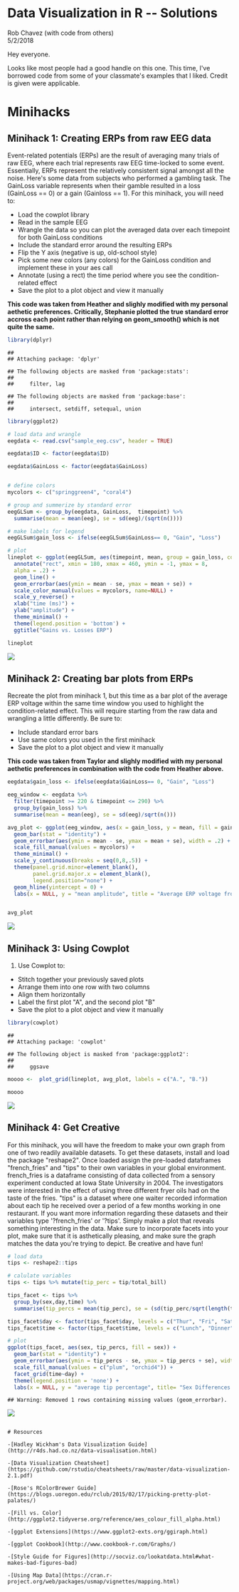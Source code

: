 # Data Visualization in R -- Solutions
Rob Chavez (with code from others)  
5/2/2018  

Hey everyone. 

Looks like most people had a good handle on this one. This time, I've borrowed code from some of your classmate's examples that I liked. Credit is given were applicable.




# Minihacks

## Minihack 1: Creating ERPs from raw EEG data 

Event-related potentials (ERPs) are the result of averaging many trials of raw EEG, where each trial represents raw EEG time-locked to some event. Essentially, ERPs represent the relatively consistent signal amongst all the noise. Here's some data from subjects who performed a gambling task. The GainLoss variable represents when their gamble resulted in a loss (GainLoss == 0) or a gain (Gainloss == 1). For this minihack, you will need to:
* Load the cowplot library
* Read in the sample EEG
* Wrangle the data so you can plot the averaged data over each timepoint for both GainLoss conditions
* Include the standard error around the resulting ERPs
* Flip the Y axis (negative is up, old-school style)
* Pick some new colors (any colors) for the GainLoss condition and implement these in your aes call
* Annotate (using a rect) the time period where you see the condition-related effect
* Save the plot to a plot object and view it manually

**This code was taken from Heather and slighly modified with my personal aethetic preferences. Critically, Stephanie plotted the true standard error accross each point rather than relying on geom_smooth() which is not quite the same.**

```r
library(dplyr)
```

```
## 
## Attaching package: 'dplyr'
```

```
## The following objects are masked from 'package:stats':
## 
##     filter, lag
```

```
## The following objects are masked from 'package:base':
## 
##     intersect, setdiff, setequal, union
```

```r
library(ggplot2)

# load data and wrangle
eegdata <- read.csv("sample_eeg.csv", header = TRUE)

eegdata$ID <- factor(eegdata$ID)

eegdata$GainLoss <- factor(eegdata$GainLoss)


# define colors
mycolors <- c("springgreen4", "coral4")

# group and summerize by standard error
eegGLSum <- group_by(eegdata, GainLoss,  timepoint) %>% 
  summarise(mean = mean(eeg), se = sd(eeg)/(sqrt(n())))

# make labels for legend
eegGLSum$gain_loss <- ifelse(eegGLSum$GainLoss== 0, "Gain", "Loss")

# plot
lineplot <- ggplot(eegGLSum, aes(timepoint, mean, group = gain_loss, color = gain_loss)) +
  annotate("rect", xmin = 180, xmax = 460, ymin = -1, ymax = 8,
  alpha = .2) +
  geom_line() +
  geom_errorbar(aes(ymin = mean - se, ymax = mean + se)) +
  scale_color_manual(values = mycolors, name=NULL) +
  scale_y_reverse() +
  xlab("time (ms)") +
  ylab("amplitude") +
  theme_minimal() +
  theme(legend.position = 'bottom') +
  ggtitle("Gains vs. Losses ERP")

lineplot
```

![](data_visualization_solutions_files/figure-html/unnamed-chunk-1-1.png)<!-- -->


## Minihack 2: Creating bar plots from ERPs  

Recreate the plot from minihack 1, but this time as a bar plot of the average ERP voltage within the same time window you used to highlight the condition-related effect. This will require starting from the raw data and wrangling a little differently. Be sure to:
* Include standard error bars
* Use same colors you used in the first minihack
* Save the plot to a plot object and view it manually


**This code was taken from Taylor and slighly modified with my personal aethetic preferences in combination with the code from Heather above.**

```r
eegdata$gain_loss <- ifelse(eegdata$GainLoss== 0, "Gain", "Loss")

eeg_window <- eegdata %>% 
  filter(timepoint >= 220 & timepoint <= 290) %>% 
  group_by(gain_loss) %>% 
  summarise(mean = mean(eeg), se = sd(eeg)/sqrt(n()))

avg_plot <- ggplot(eeg_window, aes(x = gain_loss, y = mean, fill = gain_loss)) +
  geom_bar(stat = "identity") +
  geom_errorbar(aes(ymin = mean - se, ymax = mean + se), width = .2) +
  scale_fill_manual(values = mycolors) +
  theme_minimal() +
  scale_y_continuous(breaks = seq(0,8,.5)) +
  theme(panel.grid.minor=element_blank(), 
        panel.grid.major.x = element_blank(),
        legend.position="none") +
  geom_hline(yintercept = 0) +
  labs(x = NULL, y = "mean amplitude", title = "Average ERP voltage from 220-290 ms")


avg_plot
```

![](data_visualization_solutions_files/figure-html/unnamed-chunk-2-1.png)<!-- -->


## Minihack 3: Using Cowplot

1. Use Cowplot to:
* Stitch together your previously saved plots
* Arrange them into one row with two columns
* Align them horizontally
* Label the first plot "A", and the second plot "B"
* Save the plot to a plot object and view it manually



```r
library(cowplot)
```

```
## 
## Attaching package: 'cowplot'
```

```
## The following object is masked from 'package:ggplot2':
## 
##     ggsave
```

```r
moooo <-  plot_grid(lineplot, avg_plot, labels = c("A.", "B."))

moooo
```

![](data_visualization_solutions_files/figure-html/cow-1.png)<!-- -->


## Minihack 4: Get Creative

For this minihack, you will have the freedom to make your own graph from one of two readily available datasets. To get these datasets, install and load the package "reshape2". Once loaded assign the pre-loaded dataframes "french_fries" and "tips" to their own variables in your global environment. french_fries is a dataframe consisting of data collected from a sensory experiment conducted at Iowa State University in 2004. The investigators were interested in the effect of using three different fryer oils had on the taste of the fries. "tips" is a dataset where one waiter recorded information about each tip he received over a period of a few months working in one restaurant. If you want more information regarding these datasets and their variables type '?french_fries' or '?tips'. Simply make a plot that reveals something interesting in the data. Make sure to incorporate facets into your plot, make sure that it is asthetically pleasing, and make sure the graph matches the data you're trying to depict. Be creative and have fun!



```r
# load data
tips <- reshape2::tips

# calulate variables
tips <- tips %>% mutate(tip_perc = tip/total_bill)

tips_facet <- tips %>%  
  group_by(sex,day,time) %>% 
  summarise(tip_percs = mean(tip_perc), se = (sd(tip_perc/sqrt(length(tip_perc)))))

tips_facet$day <- factor(tips_facet$day, levels = c("Thur", "Fri", "Sat", "Sun"))
tips_facet$time <- factor(tips_facet$time, levels = c("Lunch", "Dinner"))

# plot
ggplot(tips_facet, aes(sex, tip_percs, fill = sex)) + 
  geom_bar(stat = "identity") +
  geom_errorbar(aes(ymin = tip_percs - se, ymax = tip_percs + se), width =.2) +
  scale_fill_manual(values = c("plum", "orchid4")) +  
  facet_grid(time~day) +
  theme(legend.position = 'none') +
  labs(x = NULL, y = "average tip percentage", title= "Sex Differences in Tip Earnings")
```

```
## Warning: Removed 1 rows containing missing values (geom_errorbar).
```

![](data_visualization_solutions_files/figure-html/unnamed-chunk-3-1.png)<!-- -->



~~~~~~~~~~~~~~~~~~~~~~~~~~~~~~~~

# Resources

-[Hadley Wickham's Data Visualization Guide](http://r4ds.had.co.nz/data-visualisation.html)

-[Data Visualization Cheatsheet](https://github.com/rstudio/cheatsheets/raw/master/data-visualization-2.1.pdf)

-[Rose's RColorBrewer Guide](https://blogs.uoregon.edu/rclub/2015/02/17/picking-pretty-plot-palates/)

-[Fill vs. Color](http://ggplot2.tidyverse.org/reference/aes_colour_fill_alpha.html)

-[ggplot Extensions](https://www.ggplot2-exts.org/ggiraph.html)

-[ggplot Cookbook](http://www.cookbook-r.com/Graphs/)

-[Style Guide for Figures](http://socviz.co/lookatdata.html#what-makes-bad-figures-bad)

-[Using Map Data](https://cran.r-project.org/web/packages/usmap/vignettes/mapping.html)

